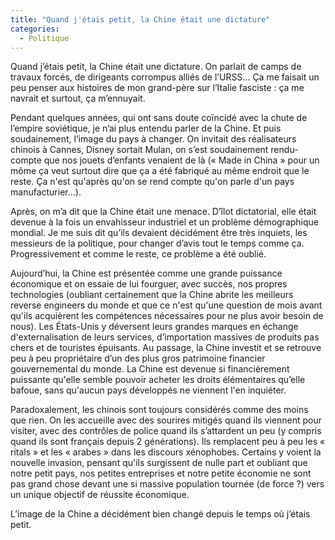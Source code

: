 ```yaml
---
title: "Quand j'étais petit, la Chine était une dictature"
categories:
  - Politique
---
```


Quand j&#8217;&#233;tais petit, la Chine &#233;tait une dictature. On parlait de camps de travaux forc&#233;s, de dirigeants corrompus alli&#233;s de l&#8217;URSS… &#199;a me faisait un peu penser aux histoires de mon grand-p&#232;re sur l&#8217;Italie fasciste&nbsp;: &#231;a me navrait et surtout, &#231;a m&#8217;ennuyait.

Pendant quelques ann&#233;es, qui ont sans doute co&#239;ncid&#233; avec la chute de l&#8217;empire sovi&#233;tique, je n&#8217;ai plus entendu parler de la Chine. Et puis soudainement, l&#8217;image du pays &#224; changer. On invitait des r&#233;alisateurs chinois &#224; Cannes, Disney sortait Mulan, on s&#8217;est soudainement rendu-compte que nos jouets d&#8217;enfants venaient de l&#224; (&#171; Made in China &#187; pour un m&#244;me &#231;a veut surtout dire que &#231;a a &#233;t&#233; fabriqu&#233; au m&#234;me endroit que le reste. &#199;a n'est qu'apr&#232;s qu'on se rend compte qu'on parle d'un pays manufacturier…).

Apr&#232;s, on m&#8217;a dit que la Chine &#233;tait une menace. D&#8217;&#238;lot dictatorial, elle &#233;tait devenue &#224; la fois un envahisseur industriel et un probl&#232;me d&#233;mographique mondial. Je me suis dit qu&#8217;ils devaient d&#233;cid&#233;ment &#234;tre tr&#232;s inquiets, les messieurs de la politique, pour changer d&#8217;avis tout le temps comme &#231;a. Progressivement et comme le reste, ce probl&#232;me a &#233;t&#233; oubli&#233;.

Aujourd&#8217;hui, la Chine est pr&#233;sent&#233;e comme une grande puissance &#233;conomique et on essaie de lui fourguer, avec succ&#232;s, nos propres technologies (oubliant certainement que la Chine abrite les meilleurs reverse engineers du monde et que ce n'est qu'une question de mois avant qu'ils acqui&#232;rent les comp&#233;tences n&#233;cessaires pour ne plus avoir besoin de nous). Les &#201;tats-Unis y d&#233;versent leurs grandes marques en &#233;change d'externalisation de leurs services, d&#8217;importation massives de produits pas chers et de touristes &#233;puisants. Au passage, la Chine investit et se retrouve peu &#224; peu propri&#233;taire d&#8217;un des plus gros patrimoine financier gouvernemental du monde. La Chine est devenue si financi&#232;rement puissante qu'elle semble pouvoir acheter les droits &#233;l&#233;mentaires qu&#8217;elle bafoue, sans qu'aucun pays d&#233;velopp&#233;s ne viennent l'en inqui&#233;ter.

Paradoxalement, les chinois sont toujours consid&#233;r&#233;s comme des moins que rien. On les accueille avec des sourires mitig&#233;s quand ils viennent pour visiter, avec des contr&#244;les de police quand ils s&#8217;attardent un peu (y compris quand ils sont fran&#231;ais depuis 2 g&#233;n&#233;rations). Ils remplacent peu &#224; peu les &#171; ritals &#187; et les &#171; arabes &#187; dans les discours x&#233;nophobes. Certains y voient la nouvelle invasion, pensant qu'ils surgissent de nulle part et oubliant que notre petit pays, nos petites entreprises et notre petite &#233;conomie ne sont pas grand chose devant une si massive population tourn&#233;e (de force&nbsp;?) vers un unique objectif de r&#233;ussite &#233;conomique.

L&#8217;image de la Chine a d&#233;cid&#233;ment bien chang&#233; depuis le temps o&#249; j&#8217;&#233;tais petit.
